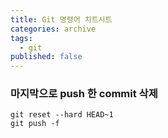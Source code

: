 ```yaml
---
title: Git 명령어 치트시트
categories: archive
tags:
  - git
published: false
---
```


### 마지막으로 push 한 commit 삭제
```
git reset --hard HEAD~1
git push -f
```